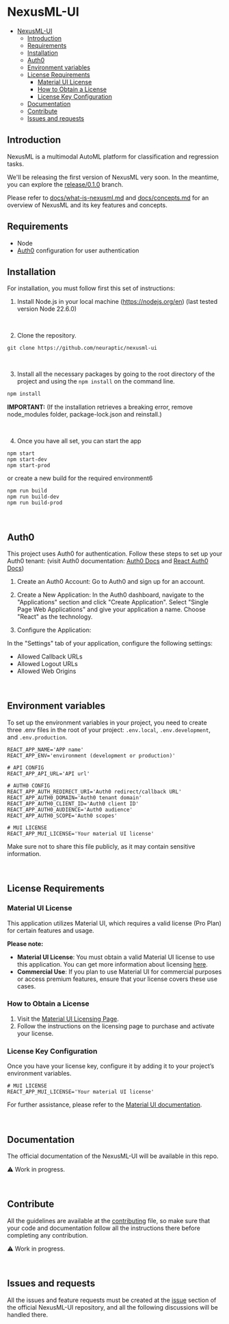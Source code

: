 # NexusML-UI

- [NexusML-UI](#nexusml-ui)
  - [Introduction](#introduction)
  - [Requirements](#requirements)
  - [Installation](#installation)
  - [Auth0](#auth0)
  - [Environment variables](#environment-variables)
  - [License Requirements](#license-requirements)
    - [Material UI License](#material-ui-license)
    - [How to Obtain a License](#how-to-obtain-a-license)
    - [License Key Configuration](#license-key-configuration)
  - [Documentation](#documentation)
  - [Contribute](#contribute)
  - [Issues and requests](#issues-and-requests)

## Introduction

NexusML is a multimodal AutoML platform for classification and regression tasks.

We'll be releasing the first version of NexusML very soon. In the meantime, you can explore the [release/0.1.0](https://github.com/neuraptic/nexusml-ui/tree/release/0.1.0) branch.

Please refer to [docs/what-is-nexusml.md](https://github.com/neuraptic/nexusml/blob/main/docs/what-is-nexusml.md) and [docs/concepts.md](https://github.com/neuraptic/nexusml/blob/main/docs/concepts.md) for an overview of NexusML and its key features and concepts.

## Requirements

* Node
* [Auth0](https://auth0.com/) configuration for user authentication

## Installation

For installation, you must follow first this set of instructions:

1. Install Node.js in your local machine (https://nodejs.org/en) (last tested version Node 22.6.0)

<br/>

2. Clone the repository.

```
git clone https://github.com/neuraptic/nexusml-ui
```

<br/>

3. Install all the necessary packages by going to the root directory of the project and using the `npm install` on the command line.

```javascript
npm install
```

**IMPORTANT:**
(If the installation retrieves a breaking error, remove node_modules folder, package-lock.json and reinstall.)

<br/>

4. Once you have all set, you can start the app

```
npm start
npm start-dev
npm start-prod
```

or create a new build for the required environment6

```
npm run build
npm run build-dev
npm run build-prod
```

<br/>

## Auth0

This project uses Auth0 for authentication. Follow these steps to set up your Auth0 tenant: (visit Auth0 documentation: [Auth0 Docs](https://auth0.com/docs) and [React Auth0 Docs](https://auth0.com/docs/quickstart/spa/react/interactive))

1. Create an Auth0 Account:
   Go to Auth0 and sign up for an account.

2. Create a New Application:
   In the Auth0 dashboard, navigate to the "Applications" section and click "Create Application".
   Select "Single Page Web Applications" and give your application a name.
   Choose "React" as the technology.

3. Configure the Application:

In the "Settings" tab of your application, configure the following settings:

- Allowed Callback URLs
- Allowed Logout URLs
- Allowed Web Origins

<br/>

## Environment variables

To set up the environment variables in your project, you need to create three .env files in the root of your project: `.env.local`, `.env.development`, and `.env.production`.

```
REACT_APP_NAME='APP name'
REACT_APP_ENV='environment (development or production)'

# API CONFIG
REACT_APP_API_URL='API url'

# AUTH0 CONFIG
REACT_APP_AUTH_REDIRECT_URI='Auth0 redirect/callback URL'
REACT_APP_AUTH0_DOMAIN='Auth0 tenant domain'
REACT_APP_AUTH0_CLIENT_ID='Auth0 client ID'
REACT_APP_AUTH0_AUDIENCE='Auth0 audience'
REACT_APP_AUTH0_SCOPE='Auth0 scopes'

# MUI LICENSE
REACT_APP_MUI_LICENSE='Your material UI license'
```

Make sure not to share this file publicly, as it may contain sensitive information.

<br/>

## License Requirements

### Material UI License

This application utilizes Material UI, which requires a valid license (Pro Plan) for certain features and usage.

**Please note:**

- **Material UI License**: You must obtain a valid Material UI license to use this application. You can get more information about licensing [here](https://mui.com/store/items/mui-x-pro/).
- **Commercial Use**: If you plan to use Material UI for commercial purposes or access premium features, ensure that your license covers these use cases.

### How to Obtain a License

1. Visit the [Material UI Licensing Page](https://mui.com/store/items/mui-x-pro/).
2. Follow the instructions on the licensing page to purchase and activate your license.

### License Key Configuration

Once you have your license key, configure it by adding it to your project’s environment variables.

```
# MUI LICENSE
REACT_APP_MUI_LICENSE='Your material UI license'
```

For further assistance, please refer to the [Material UI documentation](https://mui.com/getting-started/installation/).

<br/>

## Documentation

The official documentation of the NexusML-UI will be available in this repo.

:warning: Work in progress.

<br/>

## Contribute

All the guidelines are available at the [contributing](CONTRIBUTING.md) file, so make sure that your code and
documentation follow all the instructions there before completing any contribution.

:warning: Work in progress.

<br/>

## Issues and requests

All the issues and feature requests must be created at the [issue](https://github.com/neuraptic/nexusml-ui/issues)
section of the official NexusML-UI repository, and all the following discussions will be handled there.
